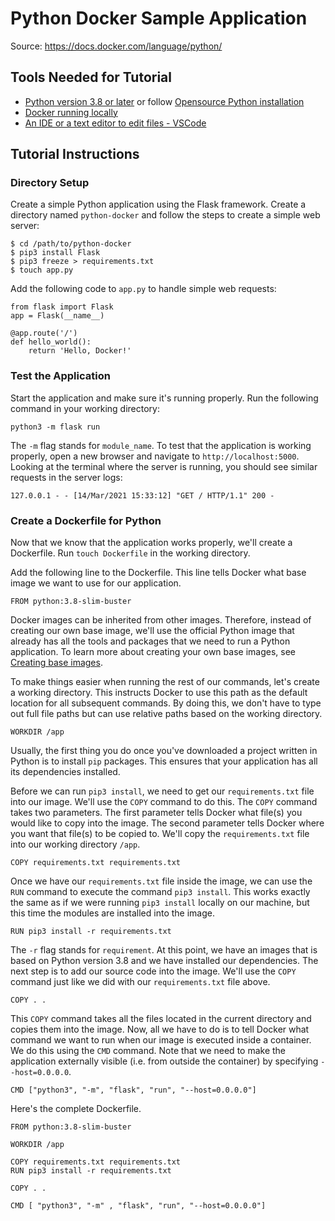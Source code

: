 # Python Docker Sample Application
Source: https://docs.docker.com/language/python/

## Tools Needed for Tutorial
* [Python version 3.8 or later](https://www.python.org/downloads/) or follow [Opensource Python installation](https://opensource.com/article/19/5/python-3-default-mac)
* [Docker running locally](https://docs.docker.com/desktop/)
* [An IDE or a text editor to edit files - VSCode](https://code.visualstudio.com/Download)

## Tutorial Instructions
### Directory Setup
Create a simple Python application using the Flask framework. Create a directory named `python-docker` and follow the steps to create a simple web server:
```
$ cd /path/to/python-docker
$ pip3 install Flask
$ pip3 freeze > requirements.txt
$ touch app.py
```
Add the following code to `app.py` to handle simple web requests:
```
from flask import Flask
app = Flask(__name__)

@app.route('/')
def hello_world():
    return 'Hello, Docker!'
```

### Test the Application
Start the application and make sure it's running properly. Run the following command in your working directory:
```
python3 -m flask run
```
The `-m` flag stands for `module_name`. To test that the application is working properly, open a new browser and navigate to `http://localhost:5000`. Looking at the terminal where the server is running, you should see similar requests in the server logs:
```
127.0.0.1 - - [14/Mar/2021 15:33:12] "GET / HTTP/1.1" 200 -
```

### Create a Dockerfile for Python
Now that we know that the application works properly, we'll create a Dockerfile. Run `touch Dockerfile` in the working directory.

Add the following line to the Dockerfile. This line tells Docker what base image we want to use for our application.
```
FROM python:3.8-slim-buster
```
Docker images can be inherited from other images. Therefore, instead of creating our own base image, we'll use the official Python image that already has all the tools and packages that we need to run a Python application. To learn more about creating your own base images, see [Creating base images](https://docs.docker.com/develop/develop-images/baseimages/).

To make things easier when running the rest of our commands, let's create a working directory. This instructs Docker to use this path as the default location for all subsequent commands. By doing this, we don't have to type out full file paths but can use relative paths based on the working directory.
```
WORKDIR /app
```
Usually, the first thing you do once you've downloaded a project written in Python is to install `pip` packages. This ensures that your application has all its dependencies installed.

Before we can run `pip3 install`, we need to get our `requirements.txt` file into our image. We'll use the `COPY` command to do this. The `COPY` command takes two parameters. The first parameter tells Docker what file(s) you would like to copy into the image. The second parameter tells Docker where you want that file(s) to be copied to. We'll copy the `requirements.txt` file into our working directory `/app`.
```
COPY requirements.txt requirements.txt
```
Once we have our `requirements.txt` file inside the image, we can use the `RUN` command to execute the command `pip3 install`. This works exactly the same as if we were running `pip3 install` locally on our machine, but this time the modules are installed into the image.
```
RUN pip3 install -r requirements.txt
```
The `-r` flag stands for `requirement`. At this point, we have an images that is based on Python version 3.8 and we have installed our dependencies. The next step is to add our source code into the image. We'll use the `COPY` command just like we did with our `requirements.txt` file above.
```
COPY . .
```
This `COPY` command takes all the files located in the current directory and copies them into the image. Now, all we have to do is to tell Docker what command we want to run when our image is executed inside a container. We do this using the `CMD` command. Note that we need to make the application externally visible (i.e. from outside the container) by specifying `--host=0.0.0.0`.
```
CMD ["python3", "-m", "flask", "run", "--host=0.0.0.0"]
```
Here's the complete Dockerfile.
```
FROM python:3.8-slim-buster

WORKDIR /app

COPY requirements.txt requirements.txt
RUN pip3 install -r requirements.txt

COPY . .

CMD [ "python3", "-m" , "flask", "run", "--host=0.0.0.0"]
```